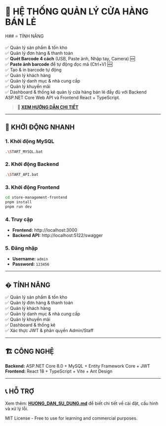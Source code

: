 # 🛒 HỆ THỐNG QUẢN LÝ CỬA HÀNG BÁN LẺ

H## ⭐ TÍNH NĂNG

✅ Quản lý sản phẩm & tồn kho  
✅ Quản lý đơn hàng & thanh toán  
✅ **Quét Barcode 4 cách** (USB, Paste ảnh, Nhập tay, Camera) 🆕  
✅ **Paste ảnh barcode** để tự động đọc mã (Ctrl+V) 🆕  
✅ Tạo & in barcode tự động  
✅ Quản lý khách hàng  
✅ Quản lý danh mục & nhà cung cấp  
✅ Quản lý khuyến mãi  
✅ Dashboard & thống kê quản lý cửa hàng bán lẻ đầy đủ với Backend ASP.NET Core Web API và Frontend React + TypeScript.

> **📖 [XEM HƯỚNG DẪN CHI TIẾT](./HUONG_DAN_SU_DUNG.md)**

---

## 🚀 KHỞI ĐỘNG NHANH

### 1. Khởi động MySQL

```bash
.\START_MYSQL.bat
```

### 2. Khởi động Backend

```bash
.\START_API.bat
```

### 3. Khởi động Frontend

```bash
cd store-management-frontend
pnpm install
pnpm run dev
```

### 4. Truy cập

- **Frontend:** http://localhost:3000
- **Backend API:** http://localhost:5122/swagger

### 5. Đăng nhập

- **Username:** `admin`
- **Password:** `123456`

---

## � TÍNH NĂNG

✅ Quản lý sản phẩm & tồn kho  
✅ Quản lý đơn hàng & thanh toán  
✅ Quản lý khách hàng  
✅ Quản lý danh mục & nhà cung cấp  
✅ Quản lý khuyến mãi  
✅ Dashboard & thống kê  
✅ Xác thực JWT & phân quyền Admin/Staff

---

## 🏗️ CÔNG NGHỆ

**Backend:** ASP.NET Core 8.0 + MySQL + Entity Framework Core + JWT  
**Frontend:** React 18 + TypeScript + Vite + Ant Design

---

## 📞 HỖ TRỢ

Xem thêm: **[HUONG_DAN_SU_DUNG.md](./HUONG_DAN_SU_DUNG.md)** để biết chi tiết về cài đặt, cấu hình và xử lý lỗi.

MIT License - Free to use for learning and commercial purposes.
